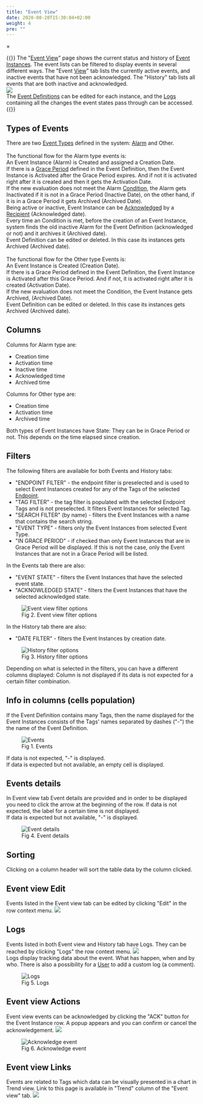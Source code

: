 ```yaml
---
title: "Event View"
date: 2020-08-20T15:30:04+02:00
weight: 4
pre: ""
---
```


<!-- The Modal -->
<div id="myModal" class="modal">
  <span class="close">&times;</span>
  <img class="modal-content" id="img01">
  <div id="caption"></div>
</div>

{{<lead>}}
The "[Event View](/glossary#event)" page shows the current status and history of [Event Instances](/glossary#event-instance). The event lists can be filtered to display events in several different ways.
The "Event [View](/glossary#view)" tab lists the currently active events, and inactive events that have not been acknowledged.
The "History" tab lists all events that are both inactive and acknowledged.<br>
<img src="/events-view-tabs.png" > <br />
The [Event Definitions](/glossary#event-definition) can be edited for each instance, and the [Logs](/glossary#logs) containing all the changes the event states pass through can be accessed.
{{</lead>}}


## Types of Events
There are two [Event Types](/glossary#event-type) defined in the system: [Alarm](/glossary#alarm) and Other.
<br>
<br />
The functional flow for the Alarm type events is:<br>
An Event Instance (Alarm) is Created and assigned a Creation Date.
<br />
If there is a [Grace Period](/glossary#grace-period) defined in the Event Definition, then the Event Instance is Activated after the Grace Period expires. And if not it is activated right after it is created and then it gets the Activation Date.
<br />
If the new evaluation does not meet the Alarm [Condition](/glossary#condition), the Alarm gets Inactivated if it is not in a Grace Period (Inactive Date), on the other hand, if it is in a Grace Period it gets Archived (Archived Date).
<br />
Being active or inactive, Event Instance can be [Acknowledged](/glossary#acknowledge-synonym-ack) by a [Recipient](/glossary#recipient) (Acknowledged date).
<br />
Every time an Condition is met, before the creation of an Event Instance, system finds the old inactive Alarm for the Event Definition (acknowledged or not) and it archives it (Archived date).
<br />
Event Definition can be edited or deleted. In this case its instances gets Archived (Archived date).
<br />
<br>
The functional flow for the Other type Events is:<br>
An Event Instance is Created (Creation Date).
<br />
If there is a Grace Period defined in the Event Definition, the Event Instance is Activated after this Grace Period. And if not, it is activated right after it is created (Activation Date).
<br />
If the new evaluation does not meet the Condition, the Event Instance gets Archived, (Archived Date).
<br />
Event Definition can be edited or deleted. In this case its instances gets Archived (Archived date).

## Columns
Columns for Alarm type are:

- Creation time
- Activation time
- Inactive time
- Acknowledged time
- Archived time

Columns for Other type are:

- Creation time
- Activation time
- Archived time

Both types of Event Instances have State: They can be in Grace Period or not. This depends on the time elapsed since creation.

## Filters
The following filters are available for both Events and History tabs:
- "ENDPOINT FILTER" - the endpoint filter is preselected and is used to select Event Instances created for any of the Tags of the selected [Endpoint](/glossary#endpoint). 
- "TAG FILTER" - the tag filter is populated with the selected Endpoint Tags and is not preselected. It filters Event Instances for selected Tag.
- "SEARCH FILTER" (by name) - filters the Event Instances with a name that contains the search string.
- "EVENT TYPE" - filters only the Event Instances from selected Event Type.
- "IN GRACE PERIOD" - if checked than only Event Instances that are in Grace Period will be displayed. If this is not the case, only the Event Instances that are not in a Grace Period will be listed.

In the Events tab there are also:  
- "EVENT STATE" - filters the Event Instances that have the selected event state.
- "ACKNOWLEDGED STATE" - filters the Event Instances that have the selected acknowledged state.
<figure class="image_container">
    <img class="center_image myImg" onClick="reply_click(this)"  id="Event_view_filters" src="/Event_view_filters.png" alt="Event view filter options">
    <figcaption>Fig 2. Event view filter options</figcaption>
</figure>

In the History tab there are also:  
- "DATE FILTER" - filters the Event Instances by creation date.
<figure class="image_container">
    <img class="center_image myImg" onClick="reply_click(this)"  id="History_filters" src="/History_filters.png" alt="History filter options">
    <figcaption>Fig 3. History filter options</figcaption>
</figure>

Depending on what is selected in the filters, you can have a different columns displayed: Column is not displayed if its data is not expected for a certain filter combination.

## Info in columns (cells population)
If the Event Definition contains many Tags, then the name displayed for the Event Instances consists of the Tags' names separated by dashes ("-") the the name of the Event Definition.
<figure class="image_container">
    <img class="center_image myImg" onClick="reply_click(this)"  id="events" src="/events.png" alt="Events">
    <figcaption>Fig 1. Events</figcaption>
</figure>
If data is not expected, "-" is displayed. <br />
If data is expected but not available, an empty cell is displayed.

## Events details
In Event view tab Event details are provided and in order to be displayed you need to click the arrow at the beginning of the row.
If data is not expected, the label for a certain time is not displayed.<br />
If data is expected but not available, "-" is displayed.
<figure class="image_container">
    <img class="center_image myImg" onClick="reply_click(this)"  id="event_details" src="/event_details.png" alt="Event details">
    <figcaption>Fig 4. Event details</figcaption>
</figure>

## Sorting
Clicking on a column header will sort the table data by the column clicked.

## Event view Edit
Events listed in the Event view tab can be edited by clicking "Edit" in the row context menu.
<img src="/events_view_edit_link.png">

## Logs
Events listed in both Event view and History tab have Logs. They can be reached by clicking "Logs" the row context menu. <img src="/events_view_logs_link.png"> 
<br />
Logs display tracking data about the event. What has happen, when and by who. There is also a possibility for a [User](/glossary#user) to add a custom log (a comment).
<figure class="image_container">
    <img class="center_image myImg" onClick="reply_click(this)"  id="events_view_logs" src="/events_view_logs.png" alt="Logs">
    <figcaption>Fig 5. Logs</figcaption>
</figure>

## Event view Actions
Event view events can be acknowledged by clicking the "ACK" button for the Event Instance row. A popup appears and you can confirm or cancel the acknowledgement. <img src="/events_view_ack_link.png" > 
<figure class="image_container">
    <img class="center_image myImg" onClick="reply_click(this)"  id="events_view_ack_popup" src="/events_view_ack_popup.png" alt="Acknowledge event">
    <figcaption>Fig 6. Acknowledge event</figcaption>
</figure>

## Event view Links
Events are related to Tags which data can be visually presented in a chart in Trend view. Link to this page is available in "Trend" column of the "Event view" tab. <img src="/events_view_trend_link.png" >

<script>
// Get the modal
var modal = document.getElementById("myModal");

var modalImg = document.getElementById("img01");
var captionText = document.getElementById("caption");
function reply_click(img)
{
    modal.style.display = "block";
    modalImg.src = img.src;
    captionText.innerHTML = img.alt;
}

modal.onclick = function() { 
  modal.style.display = "none";
}

document.addEventListener('keyup', function(e) {
    if (e.keyCode == 27) {
        modal.style.display = "none";
    }
});
</script>
